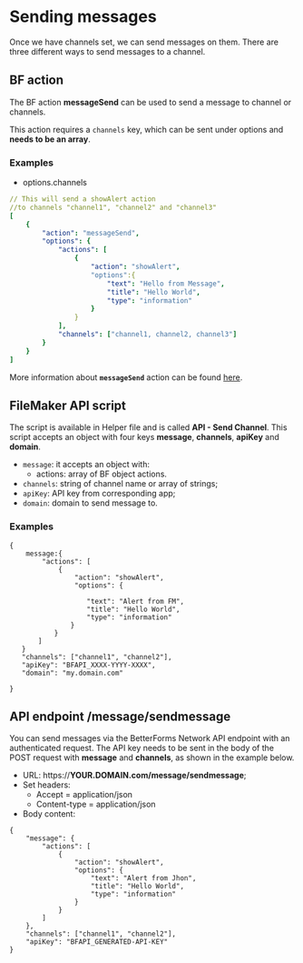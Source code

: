 # Sending messages

Once we have channels set, we can send messages on them. There are three different ways to send messages to a channel.

## BF action

The BF action **messageSend** can be used to send a message to channel or channels.

This action requires a `channels` key, which can be sent under options and **needs to be an array**.

### Examples

* options.channels

```yaml
// This will send a showAlert action
//to channels "channel1", "channel2" and "channel3"
[
    {
        "action": "messageSend",
        "options": {
            "actions": [
                {
                    "action": "showAlert",
                    "options":{
                        "text": "Hello from Message",
                        "title": "Hello World",
                        "type": "information"
                    }
                }
            ],
            "channels": ["channel1, channel2, channel3"]
        }
    }
]
```

More information about **`messageSend`** action can be found [here](../actions-processor/actions_overview/messagesend.md).

## FileMaker API script

The script is available in Helper file and is called **API - Send Channel**. This script accepts an object with four keys **message**, **channels**, **apiKey** and **domain**.

* `message`: it accepts an object with:
  * actions: array of BF object actions.
* `channels`: string of channel name or array of strings;
* `apiKey`: API key from corresponding app;
* `domain`: domain to send message to.

### Examples

```text
{
    message:{
        "actions": [
            {
                "action": "showAlert",
                "options": {    
                   "text": "Alert from FM",
                   "title": "Hello World",
                   "type": "information"
               }
           }
       ]
   }
   "channels": ["channel1", "channel2"],
   "apiKey": "BFAPI_XXXX-YYYY-XXXX",
   "domain": "my.domain.com"
}
```

## API endpoint /message/sendmessage

You can send messages via the BetterForms Network API endpoint with an authenticated request. The API key needs to be sent in the body of the POST request with **message** and **channels**, as shown in the example below.

* URL: https://**YOUR.DOMAIN.com/message/sendmessage**;
* Set headers:
  * Accept = application/json
  * Content-type = application/json
* Body content:

```text
{
    "message": {
        "actions": [
            {
                "action": "showAlert",
                "options": {
                    "text": "Alert from Jhon",
                    "title": "Hello World",
                    "type": "information"
                }
            }
        ]
    },
    "channels": ["channel1", "channel2"],
    "apiKey": "BFAPI_GENERATED-API-KEY"
}
```

